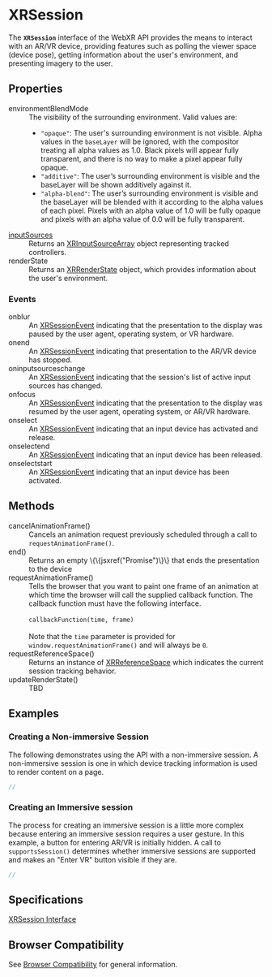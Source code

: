 # XRSession

The **`XRSession`** interface of the WebXR API provides the means to interact with an AR/VR device, providing features such as polling the viewer space (device pose), getting information about the user's environment, and presenting imagery to the user.

## Properties

<dl>
  <dt>environmentBlendMode</dt>
  <dd>The visibility of the surrounding environment. Valid values are:
  <ul>
  <li><code>"opaque"</code>: The user's surrounding environment is not visible. Alpha values in the <code>baseLayer</code> will be ignored, with the compositor treating all alpha values as 1.0. Black pixels will appear fully transparent, and there is no way to make a pixel appear fully opaque.</li>
  <li><code>"additive"</code>: The user’s surrounding environment is visible and the baseLayer will be shown additively against it.</li>
  <li><code>"alpha-blend"</code>: The user’s surrounding environment is visible and the baseLayer will be blended with it according to the alpha values of each pixel. Pixels with an alpha value of 1.0 will be fully opaque and pixels with an alpha value of 0.0 will be fully transparent.</li>
  </ul>
  </dd>

  <dt><a href="getinputsources">inputSources</a></dt>
  <dd>Returns an <a href="xrinputsource">XRInputSourceArray</a> object representing tracked controllers.</dd>

  <dt>renderState</dt>
  <dd>Returns an <a href="xrrenderstate">XRRenderState</a> object, which provides information about the user's environment.</dd>
</dl>

### Events

<dl>
  <dt>onblur</dt>
  <dd>An <a href="xrsessionevent">XRSessionEvent</a> indicating that the presentation to the display was paused by the user agent, operating system, or VR hardware.</dd>

  <dt>onend</dt>
  <dd>An <a href="xrsessionevent">XRSessionEvent</a> indicating that presentation to the AR/VR device has stopped.</dd>

  <dt>oninputsourceschange</dt>
  <dd>An <a href="xrsessionevent">XRSessionEvent</a> indicating that the session's list of active input sources has changed.</dd>

  <dt>onfocus</dt>
  <dd>An <a href="xrsessionevent">XRSessionEvent</a> indicating that the presentation to the display was resumed by the user agent, operating system, or AR/VR hardware.</dd>

  <dt>onselect</dt>
  <dd>An <a href="xrsessionevent">XRSessionEvent</a> indicating that an input device has activated and release.</dd>

  <dt>onselectend</dt>
  <dd>An <a href="xrsessionevent">XRSessionEvent</a> indicating that an input device has been released.</dd>

  <dt>onselectstart</dt>
  <dd>An <a href="xrsessionevent">XRSessionEvent</a> indicating that an input device has been activated.</dd>
</dl>

## Methods

<dl>
  <dt>cancelAnimationFrame()</dt>
  <dd>Cancels an animation request previously scheduled through a call to <code>requestAnimationFrame()</code>.</dd>

  <dt>end()</dt>
  <dd>Returns an empty \{\{jsxref("Promise")\}\} that ends the presentation to the device</dd>

  <dt>requestAnimationFrame()</dt>
  <dd>Tells the browser that you want to paint one frame of an animation at which time the browser will call the supplied callback function. The callback function must have the following interface.<br/><br/>
  <code>callbackFunction(time, frame)</code><br/><br/>
  Note that the <code>time</code> parameter is provided for <code>window.requestAnimationFrame()</code> and will always be <code>0</code>.
  </dd>

  <dt>requestReferenceSpace()</dt>
  <dd>Returns an instance of <a href="xrreferencespace">XRReferenceSpace</a> which indicates the current session tracking behavior. 
  </dd>

  <dt>updateRenderState()</dt>
  <dd>TBD</dd>
</dl>

## Examples

### Creating a Non-immersive Session

The following demonstrates using the API with a non-immersive session. A non-immersive session is one in which device tracking information is used to render content on a page.

```javascript
//
```

### Creating an Immersive session

The process for creating an immersive session is a little more complex because entering an immersive session requires a user gesture. In this example, a button for entering AR/VR is initially hidden. A call to `supportsSession()` determines whether immersive sessions are supported and makes an "Enter VR" button visible if they are.

```javascript
//
```

## Specifications

[XRSession Interface](https://www.w3.org/TR/webxr/#xrsession-interface)

## Browser Compatibility

See [Browser Compatibility](compatibility) for general information.

